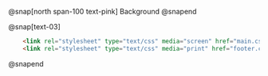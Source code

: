 @snap[north span-100 text-pink]
Background
@snapend

@snap[text-03]
```html
    <link rel="stylesheet" type="text/css" media="screen" href="main.css">
    <link rel="stylesheet" type="text/css" media="print" href="footer.css">
```
@snapend